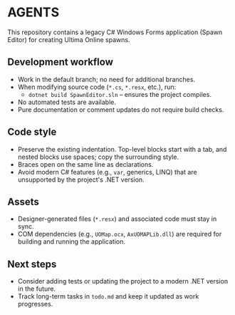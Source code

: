 # AGENTS

This repository contains a legacy C# Windows Forms application (Spawn Editor) for creating Ultima Online spawns.

## Development workflow
- Work in the default branch; no need for additional branches.
- When modifying source code (`*.cs`, `*.resx`, etc.), run:
  - `dotnet build SpawnEditor.sln` – ensures the project compiles.
- No automated tests are available.
- Pure documentation or comment updates do not require build checks.

## Code style
- Preserve the existing indentation. Top-level blocks start with a tab, and nested blocks use spaces; copy the surrounding style.
- Braces open on the same line as declarations.
- Avoid modern C# features (e.g., `var`, generics, LINQ) that are unsupported by the project's .NET version.

## Assets
- Designer-generated files (`*.resx`) and associated code must stay in sync.
- COM dependencies (e.g., `UOMap.ocx`, `AxUOMAPLib.dll`) are required for building and running the application.

## Next steps
- Consider adding tests or updating the project to a modern .NET version in the future.
- Track long-term tasks in `todo.md` and keep it updated as work progresses.

